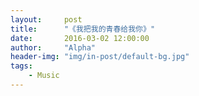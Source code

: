 ```yaml
---
layout:     post
title:      "《我把我的青春给我你》"
date:       2016-03-02 12:00:00
author:     "Alpha"
header-img: "img/in-post/default-bg.jpg"
tags:
    - Music
---
```


<audio        src="http://7xpkml.com1.z0.glb.clouddn.com/mp3_%E6%88%91%E6%8A%8A%E6%88%91%E7%9A%84%E9%9D%92%E6%98%A5%E7%B5%A6%E4%BD%A0.mp3" preload="auto" loop = "loop"/>

>**歌词**

```
演唱：許瓊文
詞：陳利涴
曲：許瓊文
編曲/混音：張子慶

我不是不能沒有你
只是喜歡有你
如果有天你離我而去
我不會沒了自己 
曾為你活過的生命
與你共存 才有意義

所以不要浪費我的真心 
因為那是最純粹的感情

我把我的青春給你 
不是因為想換取和你的婚禮 
而是單純在最美好的年華 
遇見了你 
必須愛你

我把我的青春給你 
不是因為想換取忠心的美名 
而是單純在最美好的年華 
遇見了你 必須愛你

曾為你活過的生命
與你共存 才有意義

所以不要浪費我的真心 
因為那是最純粹的感情

我把我的青春給你 
不是因為想換取和你的婚禮 
而是單純在最美好的年華 
遇見了你 
必須愛你

我把我的青春給你 
不是因為想換取忠心的美名 
而是單純在最美好的年華 
遇見了你 必須愛你

這是一場沒有未來的愛情 
和別人共享的愛情
這是一場沒有未來的愛情 
不純潔也不唯一的愛情

```

>**介绍**

![hyt.jpg](http://imgchr.com/images/hyt.jpg)

演唱：許瓊文
詞：陳利涴
曲：許瓊文
編曲/混音：張子慶

[好樂團FB](https://www.facebook.com/verygoodband/)

這首歌是在一個愛到瘋掉的心理狀態下寫的
雖然歌詞可能有點感人 但其實當下情緒是很難過的

但就算現在脫離那個情緒了 也不會後悔曾經有這麼瘋狂的心情

生命裡面有些段落就是要為了某個人或是某件事情而活 
然後得到一份很撞擊心靈的感受 再變成一份回憶

事實上 我把我的青春給你 這首歌要表達的
不一定是要在愛情上
也可以是在你生命的某一件事情，只要你曾經奉獻你的生命
我們有時候願意把我們的青春給一件事、一個人，從來就不是要獲得什麼回饋
就只是剛好在這個人生中，遇到了、喜歡了、愛上了

獻給奉獻青春的每一個人
